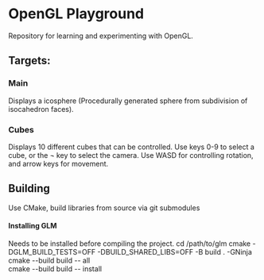 # OpenGL Playground
Repository for learning and experimenting with OpenGL. 

## Targets:

### Main
Displays a icosphere (Procedurally generated sphere from subdivision of isocahedron faces).

### Cubes
Displays 10 different cubes that can be controlled. Use keys 0-9 to select a cube, or the ¬ key to select the camera. Use WASD for controlling rotation, and arrow keys for movement.

## Building

Use CMake, build libraries from source via git submodules

#### Installing GLM
Needs to be installed before compiling the project.
cd /path/to/glm
cmake -DGLM_BUILD_TESTS=OFF -DBUILD_SHARED_LIBS=OFF -B build . -GNinja  
cmake --build build -- all  
cmake --build build -- install  